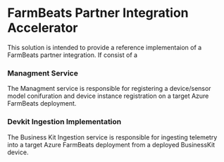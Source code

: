 # FarmBeats Partner Integration Accelerator

This solution is intended to provide a reference implementaion of a FarmBeats partner integration. If consist of a  


### Managment Service

The Managment service  is responsible for registering a device/sensor model conifuration and device instance registration on a target Azure FarmBeats deployment.

### Devkit Ingestion Implementation

The Business Kit Ingestion service is responsible for ingesting telemetry into a target Azure FarmBeats deployment from a deployed BusinessKit device.
